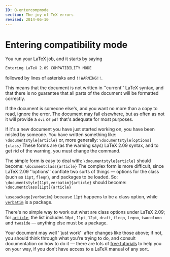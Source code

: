 ```yaml
---
ID: Q-entercompmode
section: The joy of TeX errors
revised: 2014-06-10
---
```

# Entering compatibility mode

You run your LaTeX job, and it starts by saying
```latex
Entering LaTeX 2.09 COMPATIBILITY MODE
```
followed by lines of asterisks and `!!WARNING!!`.

This means that the document is not written in ''current'' LaTeX
syntax, and that there is no guarantee that all parts of the document
will be formatted correctly.

If the document is someone else's, and you want no more than a copy to
read, ignore the error.  The document may fail elsewhere, but as often
as not it will provide a `dvi` or `pdf` that's
adequate for most purposes.

If it's a new document you have just started working on, you have been
misled by someone.  You have written something like:
  `\documentstyle{article}`
or, more generally:
  `\documentstyle[options]{class}`
These forms are (as the warning says) LaTeX 2.09 syntax, and to get rid
of the warning, you must change the command.

The simple form is easy to deal with:
  `\documentstyle{article}`
should become:
  `\documentclass{article}`
The complex form is more difficult, since LaTeX 2.09 ''options''
conflate two sorts of things&nbsp;&mdash; options for the class (such as
`11pt`, `fleqn`), and packages to be loaded.
So:
  `\documentstyle[11pt,verbatim]{article}`
should become:
  `\documentclass[11pt]{article}`

  `\usepackage{verbatim}`
because `11pt` happens to be a class option, while
[`verbatim`](https://ctan.org/pkg/verbatim) is a package.

There's no simple way to work out what are class options under
LaTeX 2.09; for [`article`](https://ctan.org/pkg/article), the list includes `10pt`,
`11pt`, `12pt`, `draft`,
`fleqn`, `leqno`, `twocolumn` and
`twoside`&nbsp;&mdash; anything else must be a package.

Your document may well ''just work'' after changes like those above;
if not, you should think through what you're trying to do, and consult
documentation on how to do it&nbsp;&mdash; there are lots of 
[free tutorials](./FAQ-tutorials*.html) to help you on your way, if you
don't have access to a LaTeX manual of any sort.

